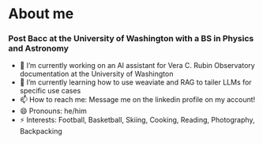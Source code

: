 # About me

### Post Bacc at the University of Washington with a BS in Physics and Astronomy

- 🔭 I’m currently working on an AI assistant for Vera C. Rubin Observatory documentation at the University of Washington
- 🌱 I’m currently learning how to use weaviate and RAG to tailer LLMs for specific use cases
- 📫 How to reach me: Message me on the linkedin profile on my account!
- 😄 Pronouns: he/him
- ⚡ Interests: Football, Basketball, Skiing, Cooking, Reading, Photography, Backpacking

